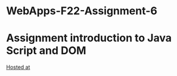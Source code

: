 # WebApps-F22-Assignment-6
# Assignment introduction to Java Script and DOM
[Hosted at](https://44-563-web-apps-f22.github.io/44563-webapps-assignment-6-Kallambhanu/)

